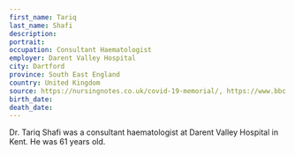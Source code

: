 ```yaml
---
first_name: Tariq
last_name: Shafi
description: 
portrait: 
occupation: Consultant Haematologist
employer: Darent Valley Hospital
city: Dartford
province: South East England
country: United Kingdom
source: https://nursingnotes.co.uk/covid-19-memorial/, https://www.bbc.com/news/uk-england-kent-52578715
birth_date: 
death_date: 
---
```


Dr. Tariq Shafi was a consultant haematologist at Darent Valley Hospital in Kent. He was 61 years old.